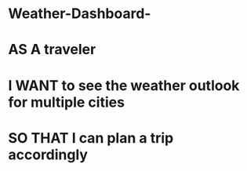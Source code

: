 # Weather-Dashboard-
# AS A traveler
# I WANT to see the weather outlook for multiple cities
# SO THAT I can plan a trip accordingly
```

